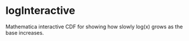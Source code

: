 logInteractive
==============
Mathematica interactive CDF for showing how slowly log(x) grows as the base increases.
